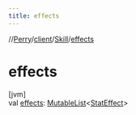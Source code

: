 ```yaml
---
title: effects
---
```

//[Perry](../../../index.html)/[client](../index.html)/[Skill](index.html)/[effects](effects.html)



# effects



[jvm]\
val [effects](effects.html): [MutableList](https://kotlinlang.org/api/latest/jvm/stdlib/kotlin.collections/-mutable-list/index.html)<[StatEffect](../../server/-stat-effect/index.html)>





